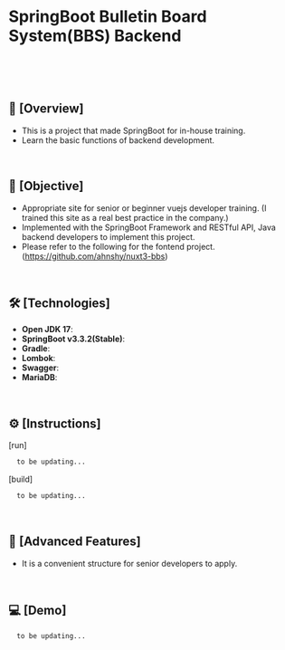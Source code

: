 # SpringBoot Bulletin Board System(BBS) Backend<br/>
<br/>
<br/>
<br/>

## 📢 [Overview]
- This is a project that made SpringBoot for in-house training.
- Learn the basic functions of backend development.
<br/>

## 🚩 [Objective]
- Appropriate site for senior or beginner vuejs developer training. (I trained this site as a real best practice in the company.)
- Implemented with the SpringBoot Framework and RESTful API, Java backend developers to implement this project.
- Please refer to the following for the fontend project. (https://github.com/ahnshy/nuxt3-bbs)
<br/>

## 🛠️ [Technologies]
- **Open JDK 17**:
- **SpringBoot v3.3.2(Stable)**:
- **Gradle**:
- **Lombok**: 
- **Swagger**: 
- **MariaDB**: 
<br/>

## ⚙️ [Instructions]

[run]
```bash
  to be updating...
```

[build]
```bash
  to be updating...
```
<br/>

## 📌 [Advanced Features]
* It is a convenient structure for senior developers to apply.
<br/>

## 💻 [Demo]
```bash
  to be updating...
```
<br/>
<br/>
<br/>
